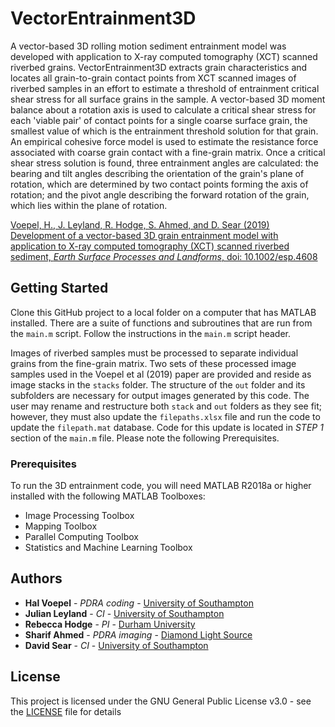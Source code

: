 # VectorEntrainment3D
A vector-based 3D rolling motion sediment entrainment model was developed with application to X-ray computed tomography (XCT) scanned riverbed grains.  VectorEntrainment3D extracts grain characteristics and locates all grain-to-grain contact points from XCT scanned images of riverbed samples in an effort to estimate a threshold of entrainment critical shear stress for all surface grains in the sample.  A vector-based 3D moment balance about a rotation axis is used to calculate a critical shear stress for each 'viable pair' of contact points for a single coarse surface grain, the smallest value of which is the entrainment threshold solution for that grain.  An empirical cohesive force model is used to estimate the resistance force associated with coarse grain contact with a fine-grain matrix.  Once a critical shear stress solution is found, three entrainment angles are calculated: the bearing and tilt angles describing the orientation of the grain's plane of rotation, which are determined by two contact points forming the axis of rotation; and the pivot angle describing the forward rotation of the grain, which lies within the plane of rotation.  

[Voepel, H., J. Leyland, R. Hodge, S. Ahmed, and D. Sear (2019)
Development of a vector-based 3D grain entrainment model with
application to X-ray computed tomography (XCT) scanned riverbed
sediment, *Earth Surface Processes and Landforms*, doi: 10.1002/esp.4608](https://doi.org/10.1002/esp.4608)

## Getting Started

Clone this GitHub project to a local folder on a computer that has MATLAB installed.  There are a suite of functions and subroutines that are run from the `main.m` script.  Follow the instructions in the `main.m` script header.

Images of riverbed samples must be processed to separate individual grains from the fine-grain matrix.  Two sets of these processed image samples used in the Voepel et al (2019) paper are provided and reside as image stacks in the `stacks` folder.  The structure of the `out` folder and its subfolders are necessary for output images generated by this code.  The user may rename and restructure both `stack` and `out` folders as they see fit; however, they must also update the `filepaths.xlsx` file and run the code to update the `filepath.mat` database.  Code for this update is located in *STEP 1* section of the `main.m` file. Please note the following Prerequisites.

### Prerequisites

To run the 3D entrainment code, you will need MATLAB R2018a or higher installed with the following MATLAB Toolboxes:

* Image Processing Toolbox
* Mapping Toolbox
* Parallel Computing Toolbox
* Statistics and Machine Learning Toolbox

## Authors
* **Hal Voepel** - *PDRA coding* - [University of Southampton](https://www.southampton.ac.uk/geography/about/staff/hev1n13.page)
* **Julian Leyland** - *CI* - [University of Southampton](https://www.southampton.ac.uk/geography/about/staff/jl1701.page)
* **Rebecca Hodge** - *PI* - [Durham University](https://www.dur.ac.uk/geography/staff/geogstaffhidden/?id=9857)
* **Sharif Ahmed** - *PDRA imaging* - [Diamond Light Source](https://www.diamond.ac.uk/Instruments/Imaging-and-Microscopy/DIAD/Staff/Ahmed.html)
* **David Sear** - *CI* - [University of Southampton](https://www.southampton.ac.uk/geography/about/staff/ds5.page)

## License

This project is licensed under the GNU General Public License v3.0 - see the [LICENSE](LICENSE) file for details
